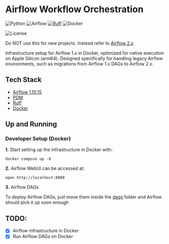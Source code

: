 # Airflow Workflow Orchestration

![Python](https://img.shields.io/badge/Python-3.8_|_3.9-4B8BBE.svg?style=flat&logo=python&logoColor=FFD43B&labelColor=306998)
![Airflow](https://img.shields.io/badge/Airflow-1.10.15-00C9D6?style=flat&logo=apacheairflow&logoColor=white&labelColor=007A87)
[![Ruff](https://img.shields.io/endpoint?url=https://raw.githubusercontent.com/astral-sh/ruff/main/assets/badge/v2.json)](https://github.com/astral-sh/ruff)
![Docker](https://img.shields.io/badge/Docker-329DEE?style=flat&logo=docker&logoColor=white&labelColor=329DEE)

![License](https://img.shields.io/badge/license-CC--BY--SA--4.0-31393F?style=flat&logo=creativecommons&logoColor=black&labelColor=white)


Do NOT use this for new projects. Instead refer to [Airflow 2.x](../airflow/)

Infrastructure setup for Airflow 1.x in Docker, optimized for native execution on Apple Silicon (arm64). Designed specifically for handling legacy Airflow environments, such as migrations from Airflow 1.x DAGs to Airflow 2.x.


## Tech Stack
- [Airflow 1.10.15](https://airflow.apache.org/docs/apache-airflow/1.10.15/)
- [PDM](https://pdm-project.org/latest/usage/dependency/)
- [Ruff](https://docs.astral.sh/ruff/configuration/)
- [Docker](https://docs.docker.com/get-docker/)


## Up and Running

### Developer Setup (Docker)

**1.** Start setting up the infrastructure in Docker with:
```shell
docker compose up -d
```

**2.** Airflow WebUI can be accessed at:

```shell
open http://localhost:8080
```

**3.** Airflow DAGs

To deploy Airflow DAGs, just move them inside the [dags](dags/) folder and Airflow should pick it up soon enough


## TODO:
- [x] Airflow infrastructure in Docker
- [x] Run Airflow DAGs on Docker
